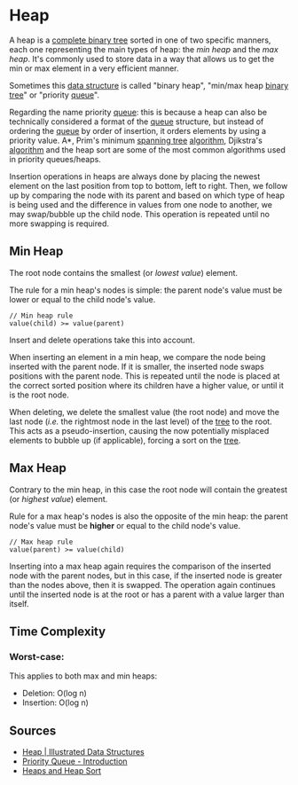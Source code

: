 # Heap
A heap is a [complete binary tree](Computer%20Science/Data%20Structures/Tree/complete%20binary%20tree.md) sorted in one of two specific manners, each one representing the main types of heap: the *min heap* and the *max heap*. It's commonly used to store data in a way that allows us to get the min or max element in a very efficient manner. 

Sometimes this [data structure](Computer%20Science/Data%20Structures/data%20structure.md) is called "binary heap", "min/max heap [binary tree](Computer%20Science/Data%20Structures/Tree/binary%20tree.md)" or "priority [queue](Computer%20Science/Data%20Structures/queue.md)".

Regarding the name priority [queue](Computer%20Science/Data%20Structures/queue.md): this is because a heap can also be technically considered a format of the [queue](Computer%20Science/Data%20Structures/queue.md) structure, but instead of ordering the [queue](Computer%20Science/Data%20Structures/queue.md) by order of insertion, it orders elements by using a priority value. A*, Prim's minimum [spanning tree](Computer%20Science/Data%20Structures/Graph/spanning%20tree.md) [algorithm](Computer%20Science/Algorithms/algorithm.md), Djikstra's [algorithm](Computer%20Science/Algorithms/algorithm.md) and the heap sort are some of the most common algorithms used in priority queues/heaps.

Insertion operations in heaps are always done by placing the newest element on the last position from top to bottom, left to right. Then, we follow up by comparing the node with its parent and based on which type of heap is being used and the difference in values from one node to another, we may swap/bubble up the child node. This operation is repeated until no more swapping is required.
## Min Heap
The root node contains the smallest (or *lowest value*) element. 

The rule for a min heap's nodes is simple: the parent node's value must be lower or equal to the child node's value.

```
// Min heap rule
value(child) >= value(parent)
```

Insert and delete operations take this into account.

When inserting an element in a min heap, we compare the node being inserted with the parent node. If it is smaller, the inserted node swaps positions with the parent node. This is repeated until the node is placed at the correct sorted position where its children have a higher value, or until it is the root node.

When deleting, we delete the smallest value (the root node) and move the last node (*i.e.* the rightmost node in the last level) of the [tree](Computer%20Science/Data%20Structures/tree.md) to the root. This acts as a pseudo-insertion, causing the now potentially misplaced elements to bubble up (if applicable), forcing a sort on the [tree](Computer%20Science/Data%20Structures/tree.md).
## Max Heap
Contrary to the min heap, in this case the root node will contain the greatest (or *highest value*) element. 

Rule for a max heap's nodes is also the opposite of the min heap: the parent node's value must be **higher** or equal to the child node's value.

```
// Max heap rule
value(parent) >= value(child)
```

Inserting into a max heap again requires the comparison of the inserted node with the parent nodes, but in this case, if the inserted node is greater than the nodes above, then it is swapped. The operation again continues until the inserted node is at the root or has a parent with a value larger than itself.
## Time Complexity
### Worst-case: 
This applies to both max and min heaps:
- Deletion: O(log n)
- Insertion: O(log n)
## Sources
- [Heap | Illustrated Data Structures](https://www.youtube.com/watch?v=F_r0sJ1RqWk)
- [Priority Queue - Introduction](https://www.coursera.org/lecture/data-structures/introduction-2OpTs)
- [Heaps and Heap Sort](https://www.youtube.com/watch?v=B7hVxCmfPtM&list=PLUl4u3cNGP61Oq3tWYp6V_F-5jb5L2iHb&index=5)